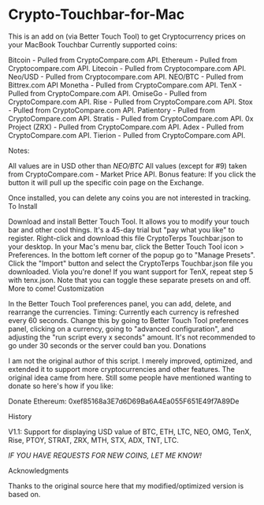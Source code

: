 # Crypto-Touchbar-for-Mac
This is an add on (via Better Touch Tool) to get Cryptocurrency prices on your MacBook Touchbar
Currently supported coins:

Bitcoin - Pulled from CryptoCompare.com API.
Ethereum - Pulled from Cryptocompare.com API.
Litecoin - Pulled from Cryptocompare.com API.
Neo/USD - Pulled from Cryptocompare.com API.
NEO/BTC - Pulled from Bittrex.com API
Monetha - Pulled from CryptoCompare.com API.
TenX - Pulled from CryptoCompare.com API. 
OmiseGo - Pulled from CryptoCompare.com API. 
Rise - Pulled from CryptoCompare.com API.
Stox - Pulled from CryptoCompare.com API.
Patientory - Pulled from CryptoCompare.com API.
Stratis - Pulled from CryptoCompare.com API.
0x Project (ZRX) - Pulled from CryptoCompare.com API.
Adex - Pulled from CryptoCompare.com API.
Tierion - Pulled from CryptoCompare.com API.

Notes:

All values are in USD other than *NEO/BTC*
All values (except for #9) taken from CryptoCompare.com - Market Price API. 
Bonus feature: If you click the button it will pull up the specific coin page on the Exchange.


Once installed, you can delete any coins you are not interested in tracking.
To Install

Download and install Better Touch Tool. It allows you to modify your touch bar and other cool things. It's a 45-day trial but "pay what you like" to register.
Right-click and download this file CryptoTerps Touchbar.json to your desktop.
In your Mac's menu bar, click the Better Touch Tool icon > Preferences.
In the bottom left corner of the popup go to "Manage Presets".
Click the "Import" button and select the CryptoTerps Touchbar.json file you downloaded. Viola you're done!
If you want support for TenX, repeat step 5 with tenx.json. Note that you can toggle these separate presets on and off. More to come!
Customization

In the Better Touch Tool preferences panel, you can add, delete, and rearrange the currencies.
Timing: Currently each currency is refreshed every 60 seconds. Change this by going to Better Touch Tool preferences panel, clicking on a currency, going to "advanced configuration", and adjusting the "run script every x seconds" amount. It's not recommended to go under 30 seconds or the server could ban you.
Donations

I am not the original author of this script. I merely improved, optimized, and extended it to support more cryptocurrencies and other features. The original idea came from here. Still some people have mentioned wanting to donate so here's how if you like:

Donate Ethereum: 0xef85168a3E7d6D69Ba6A4Ea055F651E49f7A89De

History

V1.1: Support for displaying USD value of BTC, ETH, LTC, NEO, OMG, TenX, Rise, PTOY, STRAT, ZRX, MTH, STX, ADX, TNT, LTC.

*IF YOU HAVE REQUESTS FOR NEW COINS, LET ME KNOW!* 

Acknowledgments

Thanks to the original source here that my modified/optimized version is based on.
